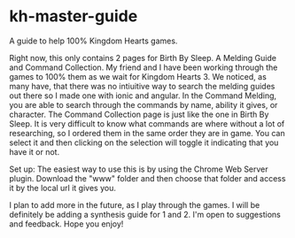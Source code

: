 # kh-master-guide
A guide to help 100% Kingdom Hearts games.

Right now, this only contains 2 pages for Birth By Sleep. A Melding Guide and Command Collection. My friend and I have been working
through the games to 100% them as we wait for Kingdom Hearts 3. We noticed, as many have, that there was no intiuitive way to search the
melding guides out there so I made one with ionic and angular. In the Command Melding, you are able to search through the commands by
name, ability it gives, or character.  The Command Collection page is just like the one in Birth By Sleep. It is very difficult to know 
what commands are where without a lot of researching, so I ordered them in the same order they are in game. You can select it and then
clicking on the selection will toggle it indicating that you have it or not.

Set up: The easiest way to use this is by using the Chrome Web Server plugin. Download the "www" folder and then choose that folder and
access it by the local url it gives you.

I plan to add more in the future, as I play through the games. I will be definitely be adding a synthesis guide for 1 and 2. I'm open to suggestions and feedback. Hope you enjoy! 
